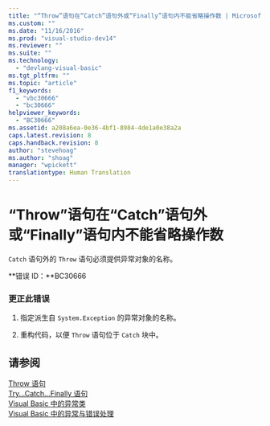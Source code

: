 ```yaml
---
title: "“Throw”语句在“Catch”语句外或“Finally”语句内不能省略操作数 | Microsoft Docs"
ms.custom: ""
ms.date: "11/16/2016"
ms.prod: "visual-studio-dev14"
ms.reviewer: ""
ms.suite: ""
ms.technology: 
  - "devlang-visual-basic"
ms.tgt_pltfrm: ""
ms.topic: "article"
f1_keywords: 
  - "vbc30666"
  - "bc30666"
helpviewer_keywords: 
  - "BC30666"
ms.assetid: a208a6ea-0e36-4bf1-8984-4de1a0e38a2a
caps.latest.revision: 8
caps.handback.revision: 8
author: "stevehoag"
ms.author: "shoag"
manager: "wpickett"
translationtype: Human Translation
---
```

# “Throw”语句在“Catch”语句外或“Finally”语句内不能省略操作数
`Catch` 语句外的 `Throw` 语句必须提供异常对象的名称。  
  
 **错误 ID：**BC30666  
  
### 更正此错误  
  
1.  指定派生自 `System.Exception` 的异常对象的名称。  
  
2.  重构代码，以便 `Throw` 语句位于 `Catch` 块中。  
  
## 请参阅  
 [Throw 语句](../../visual-basic/language-reference/statements/throw-statement.md)   
 [Try...Catch...Finally 语句](../../visual-basic/language-reference/statements/try-catch-finally-statement.md)   
 [Visual Basic 中的异常类](http://msdn.microsoft.com/zh-cn/9aac396f-34ca-4afb-8e6c-e523cb690ba9)   
 [Visual Basic 中的异常与错误处理](http://msdn.microsoft.com/zh-cn/3e351e73-cf23-40ab-8b60-05794160529e)